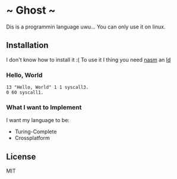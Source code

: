 # ~ Ghost ~
Dis is a programmin language uwu...
You can only use it on linux.

## Installation
I don't know how to install it :( 
To use it I thing you need [nasm](https://www.nasm.us/) an [ld](https://linux.die.net/man/1/ld)

### Hello, World
```
13 "Hello, World" 1 1 syscall3.
0 60 syscall1.
```

### What I want to Implement
I want my language to be:
- Turing-Complete
- Crossplatform

## License
MIT
